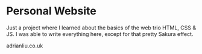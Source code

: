 # Personal Website

Just a project where I learned about the basics of the web trio HTML, CSS & JS. I was able to write everything here, except for that pretty Sakura effect.

adrianliu.co.uk
